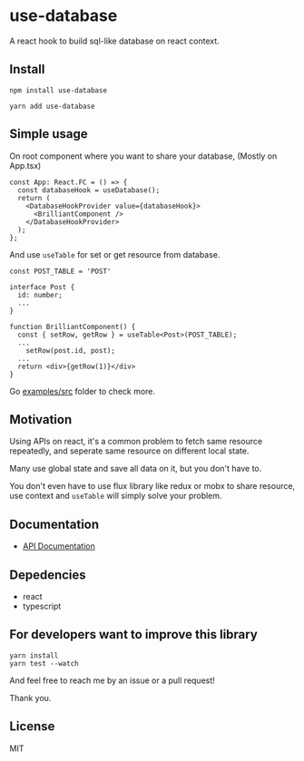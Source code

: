 # use-database

A react hook to build sql-like database on react context.

## Install

```shell
npm install use-database
```

```shell
yarn add use-database
```

## Simple usage

On root component where you want to share your database, (Mostly on App.tsx)

```tsx
const App: React.FC = () => {
  const databaseHook = useDatabase();
  return (
    <DatabaseHookProvider value={databaseHook}>
      <BrilliantComponent />
    </DatabaseHookProvider>
  );
};
```

And use `useTable` for set or get resource from database.

```tsx
const POST_TABLE = 'POST'

interface Post {
  id: number;
  ...
}

function BrilliantComponent() {
  const { setRow, getRow } = useTable<Post>(POST_TABLE);
  ...
    setRow(post.id, post);
  ...
  return <div>{getRow(1)}</div>
}
```

Go [examples/src](https://github.com/thehoodieguy/use-database/tree/master/example/src) folder to check more.

## Motivation

Using APIs on react, it's a common problem to fetch same resource repeatedly, and seperate same resource on different local state.

Many use global state and save all data on it, but you don't have to.

You don't even have to use flux library like redux or mobx to share resource, use context and `useTable` will simply solve your problem.

## Documentation

- [API Documentation]()

## Depedencies

- react
- typescript

## For developers want to improve this library

```shell
yarn install
yarn test --watch
```

And feel free to reach me by an issue or a pull request!

Thank you.

## License

MIT
